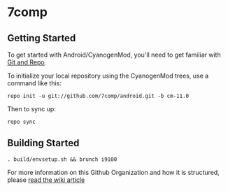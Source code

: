 7comp
===========

Getting Started
---------------

To get started with Android/CyanogenMod, you'll need to get
familiar with [Git and Repo](http://source.android.com/source/using-repo.html).

To initialize your local repository using the CyanogenMod trees, use a command like this:

    repo init -u git://github.com/7comp/android.git -b cm-11.0

Then to sync up:

    repo sync
    
Building Started
---------------

    . build/envsetup.sh && brunch i9100

For more information on this Github Organization and how it is structured, 
please [read the wiki article](http://wiki.cyanogenmod.org/w/Github_Organization)
